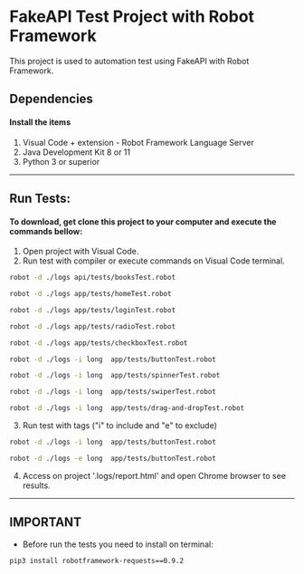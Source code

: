 # FakeAPI Test Project with Robot Framework

This project is used to automation test using FakeAPI with Robot Framework.


## Dependencies

#### Install the items

1. Visual Code + extension - Robot Framework Language Server
2. Java Development Kit 8 or 11
3. Python 3 or superior


---

## Run Tests:

#### To download, get clone this project to your computer and execute the commands bellow:

1. Open project with Visual Code.
2. Run test with compiler or execute commands on Visual Code terminal.

```bash
robot -d ./logs api/tests/booksTest.robot
```

```bash
robot -d ./logs app/tests/homeTest.robot
```

```bash
robot -d ./logs app/tests/loginTest.robot
```

```bash
robot -d ./logs app/tests/radioTest.robot
```

```bash
robot -d ./logs app/tests/checkboxTest.robot
```

```bash
robot -d ./logs -i long  app/tests/buttonTest.robot
```

```bash
robot -d ./logs -i long  app/tests/spinnerTest.robot
```

```bash
robot -d ./logs -i long  app/tests/swiperTest.robot
```

```bash
robot -d ./logs -i long  app/tests/drag-and-dropTest.robot
```



3. Run test with tags ("i" to include and "e" to exclude)

```bash
robot -d ./logs -i long  app/tests/buttonTest.robot
```

```bash
robot -d ./logs -e long  app/tests/buttonTest.robot
```


4. Access on project '.logs/report.html' and open Chrome browser to see results.


---

## IMPORTANT

* Before run the tests you need to install on terminal:

```bash
pip3 install robotframework-requests==0.9.2
```
